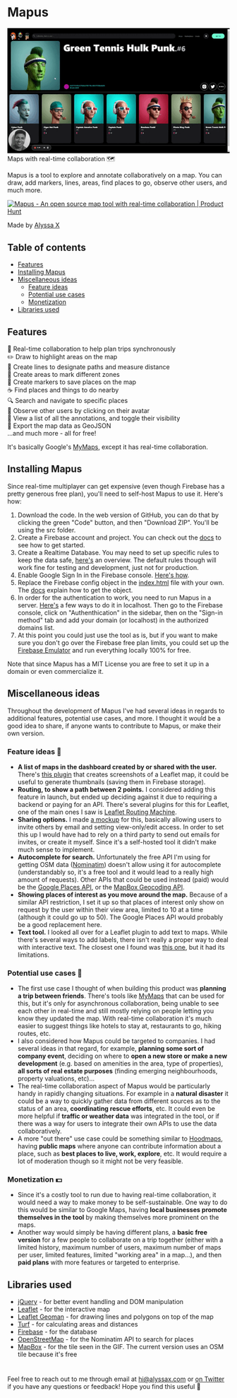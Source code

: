 # Mapus
![Preview](preview.gif.gif)
<br>
Maps with real-time collaboration 🗺️

Mapus is a tool to explore and annotate collaboratively on a map. You can draw, add markers, lines, areas, find places to go, observe other users, and much more.

<a href="https://www.producthunt.com/posts/mapus?utm_source=badge-top-post-badge&utm_medium=badge&utm_souce=badge-mapus" target="_blank"><img src="https://api.producthunt.com/widgets/embed-image/v1/top-post-badge.svg?post_id=307018&theme=light&period=weekly" alt="Mapus - An open source map tool with real-time collaboration | Product Hunt" style="width: 250px; height: 54px;" width="250" height="54" /></a>

Made by [Alyssa X](https://alyssax.com)

## Table of contents
- [Features](#features)
- [Installing Mapus](#installing-mapus)
- [Miscellaneous ideas](#miscellaneous-ideas)
   - [Feature ideas](#feature-ideas)
   - [Potential use cases](#potential)
   - [Monetization](#monetization) 
- [Libraries used](#libraries-used)

## Features
🙌 Real-time collaboration to help plan trips synchronously<br>
✏️ Draw to highlight areas on the map<br>
📏 Create lines to designate paths and measure distance<br>
📐 Create areas to mark different zones<br>
📍 Create markers to save places on the map<br>
☕️ Find places and things to do nearby<br>
🔍 Search and navigate to specific places<br>
👀 Observe other users by clicking on their avatar<br>
📝 View a list of all the annotations, and toggle their visibility<br>
💾 Export the map data as GeoJSON<br>
...and much more - all for free!<br>


It's basically Google's [MyMaps](https://www.google.com/maps/about/mymaps/), except it has real-time collaboration.

## Installing Mapus
Since real-time multiplayer can get expensive (even though Firebase has a pretty generous free plan), you'll need to self-host Mapus to use it. Here's how:

1. Download the code. In the web version of GitHub, you can do that by clicking the green "Code" button, and then "Download ZIP". You'll be using the src folder.
2. Create a Firebase account and project. You can check out the [docs](https://firebase.google.com/docs/web/setup?authuser=0) to see how to get started.
3. Create a Realtime Database. You may need to set up specific rules to keep the data safe, [here's](https://firebase.google.com/docs/database/security?authuser=0) an overview. The default rules though will work fine for testing and development, just not for production.
4. Enable Google Sign In in the Firebase console. [Here's how](https://firebase.google.com/docs/auth/web/google-signin?authuser=0).
5. Replace the Firebase config object in the [index.html](https://github.com/alyssaxuu/mapus/blob/8d8d914f97fac60d9e60e1978b8b064c0d888ef6/src/index.html#L152) file with your own. The [docs](https://firebase.google.com/docs/web/setup?authuser=0#config-object) explain how to get the object.
6. In order for the authentication to work, you need to run Mapus in a server. [Here's](https://stackoverflow.com/questions/38497334/how-to-run-html-file-on-localhost) a few ways to do it in localhost. Then go to the Firebase console, click on "Authenthication" in the sidebar, then on the "Sign-in method" tab and add your domain (or localhost) in the authorized domains list.
7. At this point you could just use the tool as is, but if you want to make sure you don't go over the Firebase free plan limits, you could set up the [Firebase Emulator](https://firebase.google.com/docs/emulator-suite/install_and_configure?authuser=0) and run everything locally 100% for free.

Note that since Mapus has a MIT License you are free to set it up in a domain or even commercialize it.

## Miscellaneous ideas
Throughout the development of Mapus I've had several ideas in regards to additional features, potential use cases, and more. I thought it would be a good idea to share, if anyone wants to contribute to Mapus, or make their own version.

### <a name="feature-ideas"></a>Feature ideas 🚀
- <b>A list of maps in the dashboard created by or shared with the user.</b> There's [this plugin](https://github.com/grinat/leaflet-simple-map-screenshoter) that creates screenshots of a Leaflet map, it could be useful to generate thumbnails (saving them in Firebase storage).
- <b>Routing, to show a path between 2 points.</b> I considered adding this feature in launch, but ended up deciding against it due to requiring a backend or paying for an API. There's several plugins for this for Leaflet, one of the main ones I saw is [Leaflet Routing Machine](https://www.liedman.net/leaflet-routing-machine/).
- <b>Sharing options.</b> I made [a mockup](https://i.ibb.co/BPn763m/sharingthing.png) for this, basically allowing users to invite others by email and setting view-only/edit access. In order to set this up I would have had to rely on a third party to send out emails for invites, or create it myself. Since it's a self-hosted tool it didn't make much sense to implement.
- <b>Autocomplete for search.</b> Unfortunately the free API I'm using for getting OSM data ([Nominatim](https://nominatim.org/)) doesn't allow using it for autocomplete (understandably so, it's a free tool and it would lead to a really high amount of requests). Other APIs that could be used instead (paid) would be the [Google Places API](https://developers.google.com/maps/documentation/places/web-service/search), or the [MapBox Geocoding API](https://docs.mapbox.com/api/search/geocoding/).
- <b>Showing places of interest as you move around the map.</b> Because of a similar API restriction, I set it up so that places of interest only show on request by the user within their view area, limited to 10 at a time (although it could go up to 50). The Google Places API would probably be a good replacement here.
- <b>Text tool.</b> I looked all over for a Leaflet plugin to add text to maps. While there's several ways to add labels, there isn't really a proper way to deal with interactive text. The closest one I found was [this one](https://github.com/rumax/Leaflet.Editable.TextBox), but it had its limitations.

### <a name="potential"></a>Potential use cases 🤔
- The first use case I thought of when building this product was <b>planning a trip between friends</b>. There's tools like [MyMaps](https://www.google.com/maps/about/mymaps/) that can be used for this, but it's only for asynchronous collaboration, being unable to see each other in real-time and still mostly relying on people letting you know they updated the map. With real-time collaboration it's much easier to suggest things like hotels to stay at, restaurants to go, hiking routes, etc.
- I also considered how Mapus could be targeted to companies. I had several ideas in that regard, for example, <b>planning some sort of company event</b>, deciding on where to <b>open a new store or make a new development</b> (e.g. based on amenities in the area, type of properties), <b>all sorts of real estate purposes</b> (finding emerging neighbourhoods, property valuations, etc)...
- The real-time collaboration aspect of Mapus would be particularly handy in rapidly changing situations. For example in a <b>natural disaster</b> it could be a way to quickly gather data from different sources as to the status of an area, <b>coordinating rescue efforts</b>, etc. It could even be more helpful if <b>traffic or weather data</b> was integrated in the tool, or if there was a way for users to integrate their own APIs to use the data collaboratively.
- A more "out there" use case could be something similar to [Hoodmaps](https://hoodmaps.com/london-neighborhood-map), having <b>public maps</b> where anyone can contribute information about a place, such as <b>best places to live, work, explore</b>, etc. It would require a lot of moderation though so it might not be very feasible.

### <a name="monetization"></a>Monetization 💵
- Since it's a costly tool to run due to having real-time collaboration, it would need a way to make money to be self-sustainable. One way to do this would be similar to Google Maps, having <b>local businesses promote themselves in the tool</b> by making themselves more prominent on the maps.
- Another way would simply be having different plans, a <b>basic free version</b> for a few people to collaborate on a trip together (either with a limited history, maximum number of users, maximum number of maps per user, limited features, limited "working area" in a map...), and then <b>paid plans</b> with more features or targeted to enterprise.

## Libraries used

- [jQuery](https://jquery.com/) -  for better event handling and DOM manipulation
- [Leaflet](https://leafletjs.com/) -  for the interactive map
- [Leaflet Geoman](https://geoman.io/leaflet-geoman) -  for drawing lines and polygons on top of the map
- [Turf](https://turfjs.org/) -  for calculating areas and distances
- [Firebase](https://firebase.google.com/) -  for the database
- [OpenStreetMap](https://www.openstreetmap.org/) - for the Nominatim API to search for places
- [MapBox](https://www.mapbox.com/) - for the tile seen in the GIF. The current version uses an OSM tile because it's free

#
 Feel free to reach out to me through email at hi@alyssax.com or [on Twitter](https://twitter.com/alyssaxuu) if you have any questions or feedback! Hope you find this useful 💜
